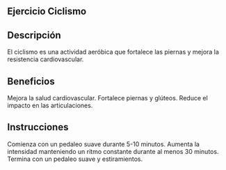 ## Ejercicio Ciclismo

## Descripción
El ciclismo es una actividad aeróbica que fortalece las piernas y mejora la resistencia cardiovascular.

## Beneficios
Mejora la salud cardiovascular.
Fortalece piernas y glúteos.
Reduce el impacto en las articulaciones.

## Instrucciones
Comienza con un pedaleo suave durante 5-10 minutos.
Aumenta la intensidad manteniendo un ritmo constante durante al menos 30 minutos.
Termina con un pedaleo suave y estiramientos.